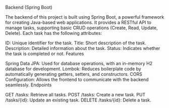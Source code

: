 Backend (Spring Boot)

The backend of this project is built using Spring Boot, a powerful framework for creating Java-based web applications. It provides a RESTful API to manage tasks, supporting basic CRUD operations (Create, Read, Update, Delete). Each task has the following attributes:

ID: Unique identifier for the task.
Title: Short description of the task.
Description: Detailed information about the task.
Status: Indicates whether the task is completed or not.
Features

Spring Data JPA: Used for database operations, with an in-memory H2 database for development.
Lombok: Reduces boilerplate code by automatically generating getters, setters, and constructors.
CORS Configuration: Allows the frontend to communicate with the backend seamlessly.
Endpoints

GET /tasks: Retrieve all tasks.
POST /tasks: Create a new task.
PUT /tasks/{id}: Update an existing task.
DELETE /tasks/{id}: Delete a task.
